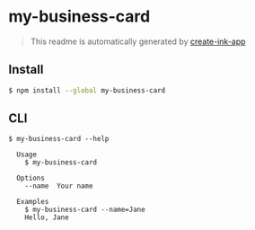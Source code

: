 # my-business-card

> This readme is automatically generated by [create-ink-app](https://github.com/vadimdemedes/create-ink-app)


## Install

```bash
$ npm install --global my-business-card
```


## CLI

```
$ my-business-card --help

  Usage
    $ my-business-card

  Options
    --name  Your name

  Examples
    $ my-business-card --name=Jane
    Hello, Jane
```
